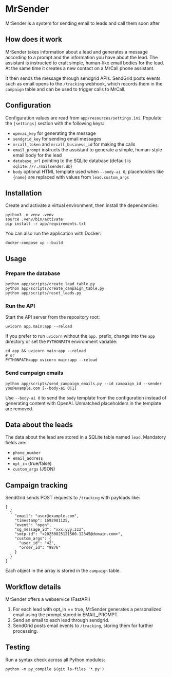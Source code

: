 # MrSender

MrSender is a system for sending email to leads and call them soon after

## How does it work

MrSender takes information about a lead and generates a message according to a prompt and the information you have about the lead. The assistant is instructed to craft simple, human-like email bodies for the lead. At the same time it creates a new contact on a MrCall phone assistant.

It then sends the message through sendgrid APIs. SendGrid posts events such as email opens to the `/tracking` webhook, which records them in the `campaign` table and can be used to trigger calls to MrCall.

## Configuration

Configuration values are read from `app/resources/settings.ini`. Populate the
`[settings]` section with the following keys:

- `openai_key` for generating the message
- `sendgrid_key` for sending email messages
- `mrcall_token` and `mrcall_business_id` for making the calls
- `email_prompt` instructs the assistant to generate a simple, human-style email body for the lead
- `database_url` pointing to the SQLite database (default is `sqlite:///./mailsender.db`)
- `body` optional HTML template used when `--body-ai 0`; placeholders like `{name}` are
  replaced with values from `lead.custom_args`

## Installation

Create and activate a virtual environment, then install the dependencies:

```
python3 -m venv .venv
source .venv/bin/activate
pip install -r app/requirements.txt
```

You can also run the application with Docker:

```
docker-compose up --build
```

## Usage

### Prepare the database

```
python app/scripts/create_lead_table.py
python app/scripts/create_campaign_table.py
python app/scripts/reset_leads.py
```

### Run the API

Start the API server from the repository root:

```
uvicorn app.main:app --reload
```

If you prefer to run `uvicorn` without the `app.` prefix, change into the
`app` directory or set the `PYTHONPATH` environment variable:

```
cd app && uvicorn main:app --reload
# or
PYTHONPATH=app uvicorn main:app --reload
```

### Send campaign emails

```
python app/scripts/send_campaign_emails.py --id campaign_id --sender you@example.com [--body-ai 0|1]
```

Use `--body-ai 0` to send the `body` template from the configuration instead of
generating content with OpenAI. Unmatched placeholders in the template are
removed.

## Data about the leads

The data about the lead are stored in a SQLite table named `lead`. Mandatory fields are:

- `phone_number`
- `email_address`
- `opt_in` (true/false)
- `custom_args` (JSON)
 
## Campaign tracking

SendGrid sends POST requests to `/tracking` with payloads like:

```
[
  {
    "email": "user@example.com",
    "timestamp": 1692981125,
    "event": "open",
    "sg_message_id": "xxx.yyy.zzz",
    "smtp-id": "<20250825121500.12345@domain.com>",
    "custom_args": {
      "user_id": "42",
      "order_id": "9876"
    }
  }
]
```

Each object in the array is stored in the `campaign` table.

## Workflow details

MrSender offers a webservice (FastAPI)

1. For each lead with opt_in == true, MrSender generates a personalized email using the prompt stored in EMAIL_PROMPT.
2. Send an email to each lead through sendgrid.
3. SendGrid posts email events to `/tracking`, storing them for further processing.

## Testing

Run a syntax check across all Python modules:

```
python -m py_compile $(git ls-files '*.py')
```
